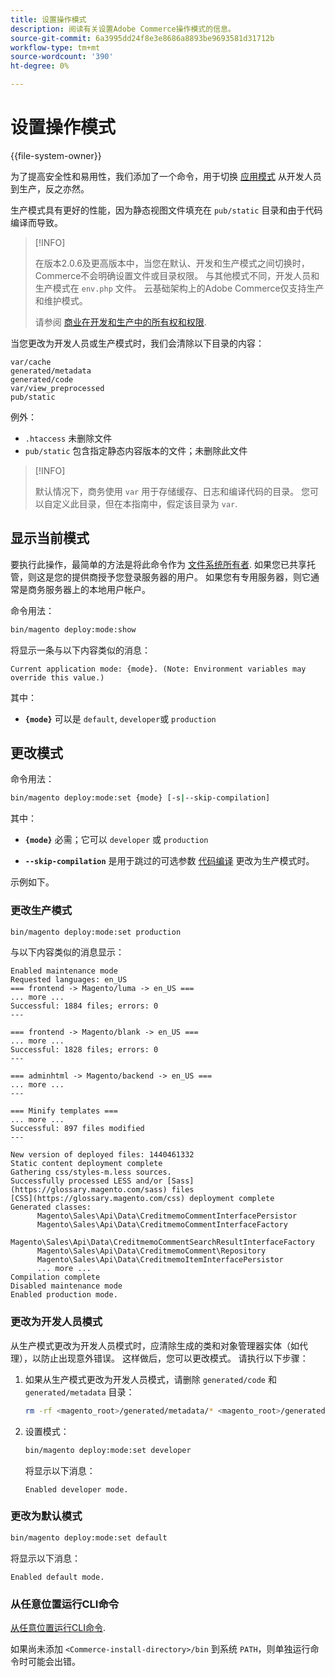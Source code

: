 ```yaml
---
title: 设置操作模式
description: 阅读有关设置Adobe Commerce操作模式的信息。
source-git-commit: 6a3995dd24f8e3e8686a8893be9693581d31712b
workflow-type: tm+mt
source-wordcount: '390'
ht-degree: 0%

---
```



# 设置操作模式

{{file-system-owner}}

为了提高安全性和易用性，我们添加了一个命令，用于切换 [应用模式](../bootstrap/application-modes.md) 从开发人员到生产，反之亦然。

生产模式具有更好的性能，因为静态视图文件填充在 `pub/static` 目录和由于代码编译而导致。

>[!INFO]
>
>在版本2.0.6及更高版本中，当您在默认、开发和生产模式之间切换时，Commerce不会明确设置文件或目录权限。 与其他模式不同，开发人员和生产模式在 `env.php` 文件。 云基础架构上的Adobe Commerce仅支持生产和维护模式。
>
>请参阅 [商业在开发和生产中的所有权和权限](../deployment/file-system-permissions.md).

当您更改为开发人员或生产模式时，我们会清除以下目录的内容：

```terminal
var/cache
generated/metadata
generated/code
var/view_preprocessed
pub/static
```

例外：

- `.htaccess` 未删除文件
- `pub/static` 包含指定静态内容版本的文件；未删除此文件

>[!INFO]
>
>默认情况下，商务使用 `var` 用于存储缓存、日志和编译代码的目录。 您可以自定义此目录，但在本指南中，假定该目录为 `var`.

## 显示当前模式

要执行此操作，最简单的方法是将此命令作为 [文件系统所有者](https://devdocs.magento.com/guides/v2.4/install-gde/prereq/file-sys-perms-over.html). 如果您已共享托管，则这是您的提供商授予您登录服务器的用户。 如果您有专用服务器，则它通常是商务服务器上的本地用户帐户。

命令用法：

```bash
bin/magento deploy:mode:show
```

将显示一条与以下内容类似的消息：

```terminal
Current application mode: {mode}. (Note: Environment variables may override this value.)
```

其中：

- **`{mode}`** 可以是 `default`, `developer`或 `production`

## 更改模式

命令用法：

```bash
bin/magento deploy:mode:set {mode} [-s|--skip-compilation]
```

其中：

- **`{mode}`** 必需；它可以 `developer` 或 `production`

- **`--skip-compilation`** 是用于跳过的可选参数 [代码编译](../cli/code-compiler.md) 更改为生产模式时。

示例如下。

### 更改生产模式

```bash
bin/magento deploy:mode:set production
```

与以下内容类似的消息显示：

```terminal
Enabled maintenance mode
Requested languages: en_US
=== frontend -> Magento/luma -> en_US ===
... more ...
Successful: 1884 files; errors: 0
---

=== frontend -> Magento/blank -> en_US ===
... more ...
Successful: 1828 files; errors: 0
---

=== adminhtml -> Magento/backend -> en_US ===
... more ...
---

=== Minify templates ===
... more ...
Successful: 897 files modified
---

New version of deployed files: 1440461332
Static content deployment complete
Gathering css/styles-m.less sources.
Successfully processed LESS and/or [Sass](https://glossary.magento.com/sass) files
[CSS](https://glossary.magento.com/css) deployment complete
Generated classes:
      Magento\Sales\Api\Data\CreditmemoCommentInterfacePersistor
      Magento\Sales\Api\Data\CreditmemoCommentInterfaceFactory
      Magento\Sales\Api\Data\CreditmemoCommentSearchResultInterfaceFactory
      Magento\Sales\Api\Data\CreditmemoComment\Repository
      Magento\Sales\Api\Data\CreditmemoItemInterfacePersistor
      ... more ...
Compilation complete
Disabled maintenance mode
Enabled production mode.
```

### 更改为开发人员模式

从生产模式更改为开发人员模式时，应清除生成的类和对象管理器实体（如代理），以防止出现意外错误。 这样做后，您可以更改模式。 请执行以下步骤：

1. 如果从生产模式更改为开发人员模式，请删除 `generated/code` 和 `generated/metadata` 目录：

   ```bash
   rm -rf <magento_root>/generated/metadata/* <magento_root>/generated/code/*
   ```

1. 设置模式：

   ```bash
   bin/magento deploy:mode:set developer
   ```

   将显示以下消息：

   ```terminal
   Enabled developer mode.
   ```

### 更改为默认模式

```bash
bin/magento deploy:mode:set default
```

将显示以下消息：

```terminal
Enabled default mode.
```

### 从任意位置运行CLI命令

[从任意位置运行CLI命令](../cli/config-cli.md#config-install-cli-first).

如果尚未添加 `<Commerce-install-directory>/bin` 到系统 `PATH`，则单独运行命令时可能会出错。
